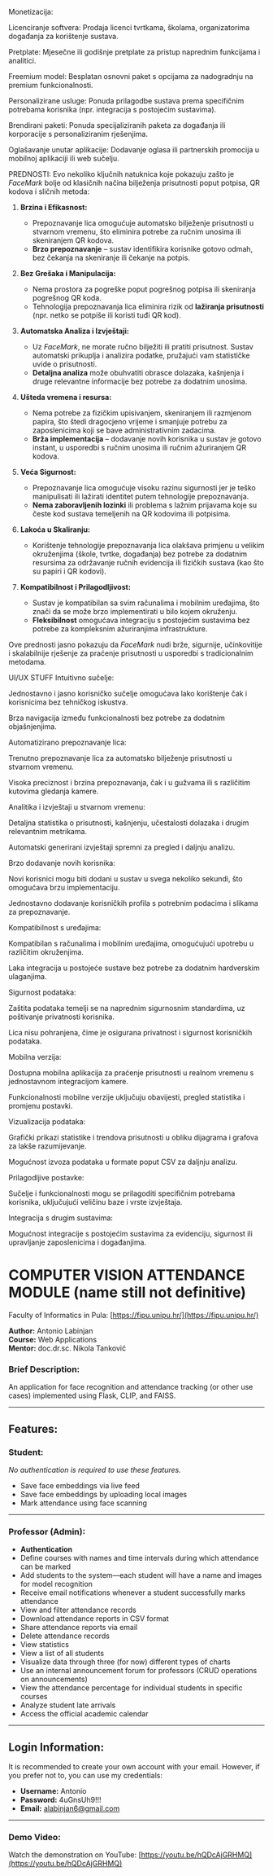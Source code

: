 Monetizacija:
​

Licenciranje softvera: Prodaja licenci tvrtkama, školama, organizatorima događanja za korištenje sustava.​

Pretplate: Mjesečne ili godišnje pretplate za pristup naprednim funkcijama i analitici.​

Freemium model: Besplatan osnovni paket s opcijama za nadogradnju na premium funkcionalnosti.​

Personalizirane usluge: Ponuda prilagodbe sustava prema specifičnim potrebama korisnika (npr. integracija s postojećim sustavima).​

Brendirani paketi: Ponuda specijaliziranih paketa za događanja ili korporacije s personaliziranim rješenjima.​

Oglašavanje unutar aplikacije: Dodavanje oglasa ili partnerskih promocija u mobilnoj aplikaciji ili web sučelju.​

PREDNOSTI:
Evo nekoliko ključnih natuknica koje pokazuju zašto je *FaceMark* bolje od klasičnih načina bilježenja prisutnosti poput potpisa, QR kodova i sličnih metoda:

1. **Brzina i Efikasnost:**
   - Prepoznavanje lica omogućuje automatsko bilježenje prisutnosti u stvarnom vremenu, što eliminira potrebe za ručnim unosima ili skeniranjem QR kodova.
   - **Brzo prepoznavanje** – sustav identifikira korisnike gotovo odmah, bez čekanja na skeniranje ili čekanje na potpis.

2. **Bez Grešaka i Manipulacija:**
   - Nema prostora za pogreške poput pogrešnog potpisa ili skeniranja pogrešnog QR koda.
   - Tehnologija prepoznavanja lica eliminira rizik od **lažiranja prisutnosti** (npr. netko se potpiše ili koristi tuđi QR kod).

3. **Automatska Analiza i Izvještaji:**
   - Uz *FaceMark*, ne morate ručno bilježiti ili pratiti prisutnost. Sustav automatski prikuplja i analizira podatke, pružajući vam statističke uvide o prisutnosti.
   - **Detaljna analiza** može obuhvatiti obrasce dolazaka, kašnjenja i druge relevantne informacije bez potrebe za dodatnim unosima.

4. **Ušteda vremena i resursa:**
   - Nema potrebe za fizičkim upisivanjem, skeniranjem ili razmjenom papira, što štedi dragocjeno vrijeme i smanjuje potrebu za zaposlenicima koji se bave administrativnim zadacima.
   - **Brža implementacija** – dodavanje novih korisnika u sustav je gotovo instant, u usporedbi s ručnim unosima ili ručnim ažuriranjem QR kodova.

5. **Veća Sigurnost:**
   - Prepoznavanje lica omogućuje visoku razinu sigurnosti jer je teško manipulisati ili lažirati identitet putem tehnologije prepoznavanja.
   - **Nema zaboravljenih lozinki** ili problema s lažnim prijavama koje su česte kod sustava temeljenih na QR kodovima ili potpisima.

6. **Lakoća u Skaliranju:**
   - Korištenje tehnologije prepoznavanja lica olakšava primjenu u velikim okruženjima (škole, tvrtke, događanja) bez potrebe za dodatnim resursima za održavanje ručnih evidencija ili fizičkih sustava (kao što su papiri i QR kodovi).

7. **Kompatibilnost i Prilagodljivost:**
   - Sustav je kompatibilan sa svim računalima i mobilnim uređajima, što znači da se može brzo implementirati u bilo kojem okruženju.
   - **Fleksibilnost** omogućava integraciju s postojećim sustavima bez potrebe za kompleksnim ažuriranjima infrastrukture.

Ove prednosti jasno pokazuju da *FaceMark* nudi brže, sigurnije, učinkovitije i skalabilnije rješenje za praćenje prisutnosti u usporedbi s tradicionalnim metodama.



UI/UX STUFF
Intuitivno sučelje:

Jednostavno i jasno korisničko sučelje omogućava lako korištenje čak i korisnicima bez tehničkog iskustva.

Brza navigacija između funkcionalnosti bez potrebe za dodatnim objašnjenjima.

Automatizirano prepoznavanje lica:

Trenutno prepoznavanje lica za automatsko bilježenje prisutnosti u stvarnom vremenu.

Visoka preciznost i brzina prepoznavanja, čak i u gužvama ili s različitim kutovima gledanja kamere.

Analitika i izvještaji u stvarnom vremenu:

Detaljna statistika o prisutnosti, kašnjenju, učestalosti dolazaka i drugim relevantnim metrikama.

Automatski generirani izvještaji spremni za pregled i daljnju analizu.

Brzo dodavanje novih korisnika:

Novi korisnici mogu biti dodani u sustav u svega nekoliko sekundi, što omogućava brzu implementaciju.

Jednostavno dodavanje korisničkih profila s potrebnim podacima i slikama za prepoznavanje.

Kompatibilnost s uređajima:

Kompatibilan s računalima i mobilnim uređajima, omogućujući upotrebu u različitim okruženjima.

Laka integracija u postojeće sustave bez potrebe za dodatnim hardverskim ulaganjima.

Sigurnost podataka:

Zaštita podataka temelji se na naprednim sigurnosnim standardima, uz poštivanje privatnosti korisnika.

Lica nisu pohranjena, čime je osigurana privatnost i sigurnost korisničkih podataka.

Mobilna verzija:

Dostupna mobilna aplikacija za praćenje prisutnosti u realnom vremenu s jednostavnom integracijom kamere.

Funkcionalnosti mobilne verzije uključuju obavijesti, pregled statistika i promjenu postavki.

Vizualizacija podataka:

Grafički prikazi statistike i trendova prisutnosti u obliku dijagrama i grafova za lakše razumijevanje.

Mogućnost izvoza podataka u formate poput CSV za daljnju analizu.

Prilagodljive postavke:

Sučelje i funkcionalnosti mogu se prilagoditi specifičnim potrebama korisnika, uključujući veličinu baze i vrste izvještaja.

Integracija s drugim sustavima:

Mogućnost integracije s postojećim sustavima za evidenciju, sigurnost ili upravljanje zaposlenicima i događanjima.
# COMPUTER VISION ATTENDANCE MODULE (name still not definitive)  
Faculty of Informatics in Pula: [https://fipu.unipu.hr/](https://fipu.unipu.hr/)  

**Author:** Antonio Labinjan  
**Course:** Web Applications  
**Mentor:** doc.dr.sc. Nikola Tanković  

### **Brief Description:**  
An application for face recognition and attendance tracking (or other use cases) implemented using Flask, CLIP, and FAISS.

---

## **Features:**

### **Student:**

_No authentication is required to use these features._

- Save face embeddings via live feed  
- Save face embeddings by uploading local images  
- Mark attendance using face scanning  

---

### **Professor (Admin):**

- **Authentication**  
- Define courses with names and time intervals during which attendance can be marked  
- Add students to the system—each student will have a name and images for model recognition  
- Receive email notifications whenever a student successfully marks attendance  
- View and filter attendance records  
- Download attendance reports in CSV format  
- Share attendance reports via email  
- Delete attendance records  
- View statistics  
- View a list of all students  
- Visualize data through three (for now) different types of charts  
- Use an internal announcement forum for professors (CRUD operations on announcements)  
- View the attendance percentage for individual students in specific courses  
- Analyze student late arrivals  
- Access the official academic calendar  

---

## **Login Information:**  
It is recommended to create your own account with your email. However, if you prefer not to, you can use my credentials:

- **Username:** Antonio  
- **Password:** 4uGnsUh9!!!  
- **Email:** alabinjan6@gmail.com  

---

### **Demo Video:**  
Watch the demonstration on YouTube: [https://youtu.be/hQDcAjGRHMQ](https://youtu.be/hQDcAjGRHMQ)

